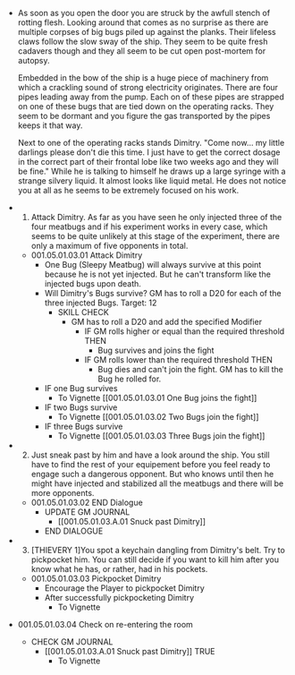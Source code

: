 - As soon as you open the door you are struck by the awfull stench of rotting flesh. Looking around that comes as no surprise as there are multiple corpses of big bugs piled up against the planks. Their lifeless claws follow the slow sway of the ship. They seem to be quite fresh cadavers though and they all seem to be cut open post-mortem for autopsy.
  
  Embedded in the bow of the ship is a huge piece of machinery from which a crackling sound of strong electricity originates. There are four pipes leading away from the pump. Each on of these pipes are strapped on one of these bugs that are tied down on the operating racks. They seem to be dormant and you figure the gas transported by the pipes keeps it that way.
  
  Next to one of the operating racks stands Dimitry. "Come now... my little darlings please don't die this time. I just have to get the correct dosage in the correct part of their frontal lobe like two weeks ago and they will be fine." While he is talking to himself he draws up a large syringe with a strange silvery liquid. It almost looks like liquid metal. He does not notice you at all as he seems to be extremely focused on his work.
- 1. Attack Dimitry. As far as you have seen he only injected three of the four meatbugs and if his experiment works in every case, which seems to be quite unlikely at this stage of the experiment, there are only a maximum of five opponents in total.
	- 001.05.01.03.01 Attack Dimitry
		- One Bug (Sleepy Meatbug) will always survive at this point because he is not yet injected. But he can't transform like the injected bugs upon death.
		- Will Dimitry's Bugs survive? GM has to roll a D20 for each of the three injected Bugs. Target: 12
			- SKILL CHECK
				- GM has to roll a D20 and add the specified Modifier
					- IF GM rolls higher or equal than the required threshold THEN
						- Bug survives and joins the fight
					- IF GM rolls lower than the required threshold THEN
						- Bug dies and can't join the fight. GM has to kill the Bug he rolled for.
		- IF one Bug survives
			- To Vignette [[001.05.01.03.01 One Bug joins the fight]]
		- IF two Bugs survive
			- To Vignette [[001.05.01.03.02 Two Bugs join the fight]]
		- IF three Bugs survive
			- To Vignette [[001.05.01.03.03 Three Bugs join the fight]]
- 2. Just sneak past by him and have a look around the ship. You still have to find the rest of your equipement before you feel ready to engage such a dangerous opponent. But who knows until then he might have injected and stabilized all the meatbugs and there will be more opponents.
	- 001.05.01.03.02 END Dialogue
		- UPDATE GM JOURNAL
			- [[001.05.01.03.A.01 Snuck past Dimitry]]
		- END DIALOGUE
- 3. [THIEVERY 1]You spot a keychain dangling from Dimitry's belt. Try to pickpocket him. You can still decide if you want to kill him after you know what he has, or rather, had in his pockets.
	- 001.05.01.03.03 Pickpocket Dimitry
		- Encourage the Player to pickpocket Dimitry
		- After successfully pickpocketing Dimitry
			- To Vignette
- 001.05.01.03.04 Check on re-entering the room
	- CHECK GM JOURNAL
		- [[001.05.01.03.A.01 Snuck past Dimitry]] TRUE
			- To Vignette